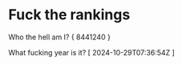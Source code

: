 # Fuck the rankings

Who the hell am I?
{ 8441240 }

What fucking year is it?
[ 2024-10-29T07:36:54Z ]
